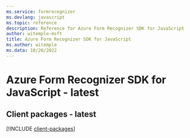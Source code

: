 ```yaml
---
ms.service: formrecognizer
ms.devlang: javascript
ms.topic: reference
description: Reference for Azure Form Recognizer SDK for JavaScript
author: witemple-msft
title: Azure Form Recognizer SDK for JavaScript
ms.author: witemple
ms.data: 10/20/2022
---
```

# Azure Form Recognizer SDK for JavaScript - latest

## Client packages - latest
[!INCLUDE [client-packages](form-recognizer-client-index.md)]